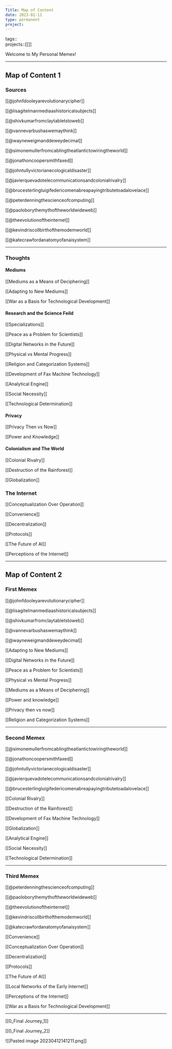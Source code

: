 ```yaml
---
Title: Map of Content
date: 2023-02-11
type: permanent
project:
---
```

tags::  
projects::[[]]

Welcome to My Personal Memex!

--- 
## Map of Content 1

### Sources

[[@johnfdooleyarevolutionarycipher]]

[[@lisagitelmanmediaashistoricalsubjects]]

[[@shivkumarfromclaytabletstoweb]]

[[@vannevarbushaswemaythink]]

[[@wayneweigmanddeweydecimal]]

[[@simonemullerfromcablingtheatlantictowiringtheworld]]

[[@jonathoncoopersmithfaxed]]

[[@johntullyvictorianecologicaldisaster]]

[[@javierquevadotelecommunicationsandcolonialrivalry]]

[[@brucesterlingluigifedericomenabreapayingtributetoadalovelace]]

[[@peterdenningthescienceofcomputing]]

[[@paoloborythemythoftheworldwideweb]]

[[@theevolutionoftheinternet]]

[[@kevindriscollbirthofthemodemworld]]

[[@katecrawfordanatomyofanaisystem]]

--- 
### Thoughts 

#### Mediums

[[Mediums as a Means of Deciphering]]

[[Adapting to New Mediums]]

[[War as a Basis for Technological Development]]

#### Research and the Science Feild

[[Specializations]]

[[Peace as a Problem for Scientists]]

[[Digital Networks in the Future]]

[[Physical vs Mental Progress]]

[[Religion and Categorization Systems]]

[[Development of Fax Machine Technology]]

[[Analytical Engine]]

[[Social Necessity]]

[[Technological Determination]]

#### Privacy

[[Privacy Then vs Now]]

[[Power and Knowledge]]

#### Colonialism and The World

[[Colonial Rivalry]]

[[Destruction of the Rainforest]]

[[Globalization]]

### The Internet

[[Conceptualization Over Operation]]

[[Convenience]]

[[Decentralization]]

[[Protocols]]

[[The Future of AI]]

[[Perceptions of the Internet]]

---
## Map of Content 2

### First Memex

[[@johnfdooleyarevolutionarycipher]]

[[@lisagitelmanmediaashistoricalsubjects]]

[[@shivkumarfromclaytabletstoweb]]

[[@vannevarbushaswemaythink]]

[[@wayneweigmanddeweydecimal]]

[[Adapting to New Mediums]]

[[Digital Networks in the Future]]

[[Peace as a Problem for Scientists]]

[[Physical vs Mental Progress]]

[[Mediums as a Means of Deciphering]]

[[Power and knowledge]]

[[Privacy then vs now]]

[[Religion and Categorization Systems]]

---
### Second Memex

[[@simonemullerfromcablingtheatlantictowiringtheworld]]

[[@jonathoncoopersmithfaxed]]

[[@johntullyvictorianecologicaldisaster]]

[[@javierquevadotelecommunicationsandcolonialrivalry]]

[[@brucesterlingluigifedericomenabreapayingtributetoadalovelace]]

[[Colonial Rivalry]]

[[Destruction of the Rainforest]]

[[Development of Fax Machine Technology]]

[[Globalization]]

[[Analytical Engine]]

[[Social Necessity]]

[[Technological Determination]]

---
### Third Memex

[[@peterdenningthescienceofcomputing]]

[[@paoloborythemythoftheworldwideweb]]

[[@theevolutionoftheinternet]]

[[@kevindriscollbirthofthemodemworld]]

[[@katecrawfordanatomyofanaisystem]]

[[Convenience]]

[[Conceptualization Over Operation]]

[[Decentralization]]

[[Protocols]]

[[The Future of AI]]

[[Local Networks of the Early Internet]]

[[Perceptions of the Internet]]

[[War as a Basis for Technological Development]]

---
[[0_Final Journey_1]]

[[0_Final Journey_2]]


![[Pasted image 20230412141211.png]]



